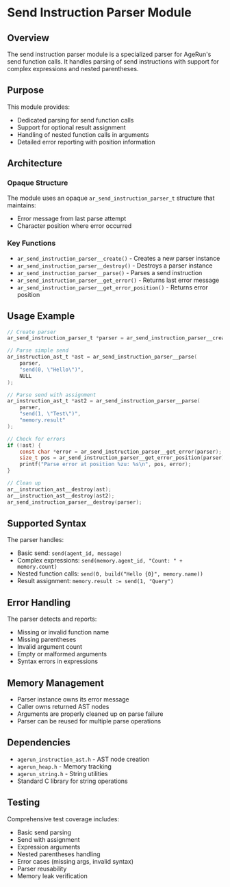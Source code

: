 # Send Instruction Parser Module

## Overview

The send instruction parser module is a specialized parser for AgeRun's send function calls. It handles parsing of send instructions with support for complex expressions and nested parentheses.

## Purpose

This module provides:
- Dedicated parsing for send function calls
- Support for optional result assignment
- Handling of nested function calls in arguments
- Detailed error reporting with position information

## Architecture

### Opaque Structure

The module uses an opaque `ar_send_instruction_parser_t` structure that maintains:
- Error message from last parse attempt
- Character position where error occurred

### Key Functions

- `ar_send_instruction_parser__create()` - Creates a new parser instance
- `ar_send_instruction_parser__destroy()` - Destroys a parser instance
- `ar_send_instruction_parser__parse()` - Parses a send instruction
- `ar_send_instruction_parser__get_error()` - Returns last error message
- `ar_send_instruction_parser__get_error_position()` - Returns error position

## Usage Example

```c
// Create parser
ar_send_instruction_parser_t *parser = ar_send_instruction_parser__create();

// Parse simple send
ar_instruction_ast_t *ast = ar_send_instruction_parser__parse(
    parser, 
    "send(0, \"Hello\")", 
    NULL
);

// Parse send with assignment
ar_instruction_ast_t *ast2 = ar_send_instruction_parser__parse(
    parser,
    "send(1, \"Test\")",
    "memory.result"
);

// Check for errors
if (!ast) {
    const char *error = ar_send_instruction_parser__get_error(parser);
    size_t pos = ar_send_instruction_parser__get_error_position(parser);
    printf("Parse error at position %zu: %s\n", pos, error);
}

// Clean up
ar__instruction_ast__destroy(ast);
ar__instruction_ast__destroy(ast2);
ar_send_instruction_parser__destroy(parser);
```

## Supported Syntax

The parser handles:
- Basic send: `send(agent_id, message)`
- Complex expressions: `send(memory.agent_id, "Count: " + memory.count)`
- Nested function calls: `send(0, build("Hello {0}", memory.name))`
- Result assignment: `memory.result := send(1, "Query")`

## Error Handling

The parser detects and reports:
- Missing or invalid function name
- Missing parentheses
- Invalid argument count
- Empty or malformed arguments
- Syntax errors in expressions

## Memory Management

- Parser instance owns its error message
- Caller owns returned AST nodes
- Arguments are properly cleaned up on parse failure
- Parser can be reused for multiple parse operations

## Dependencies

- `agerun_instruction_ast.h` - AST node creation
- `agerun_heap.h` - Memory tracking
- `agerun_string.h` - String utilities
- Standard C library for string operations

## Testing

Comprehensive test coverage includes:
- Basic send parsing
- Send with assignment
- Expression arguments
- Nested parentheses handling
- Error cases (missing args, invalid syntax)
- Parser reusability
- Memory leak verification